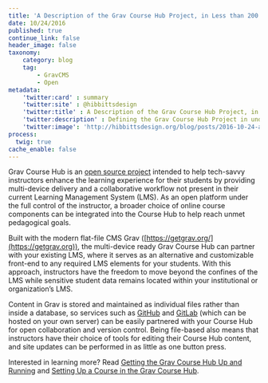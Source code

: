 ```yaml
---
title: 'A Description of the Grav Course Hub Project, in Less than 200 Words'
date: 10/24/2016
published: true
continue_link: false
header_image: false
taxonomy:
    category: blog
    tag:
        - GravCMS
        - Open
metadata:
    'twitter:card' : summary
    'twitter:site' : @hibbittsdesign
    'twitter:title' : A Description of the Grav Course Hub Project, in Less than 200 Words
    'twitter:description' : Defining the Grav Course Hub Project in under 200 words.
    'twitter:image': 'http://hibbittsdesign.org/blog/posts/2016-10-24-a-description-of-the-grav-course-hub-project-in-under-200-words/screenshot-2.jpg'
process:
  twig: true
cache_enable: false
---
```


Grav Course Hub is an [open source project](https://github.com/hibbitts-design/grav-skeleton-course-hub) intended to help tech-savvy instructors enhance the learning experience for their students by providing multi-device delivery and a collaborative workflow not present in their current Learning Management System (LMS). As an open platform under the full control of the instructor, a broader choice of online course components can be integrated into the Course Hub to help reach unmet pedagogical goals.

Built with the modern flat-file CMS Grav ([https://getgrav.org/](https://getgrav.org)), the multi-device ready Grav Course Hub can partner with your existing LMS, where it serves as an alternative and customizable front-end to any required LMS elements for your students. With this approach, instructors have the freedom to move beyond the confines of the LMS while sensitive student data remains located within your institutional or organization’s LMS.

Content in Grav is stored and maintained as individual files rather than inside a database, so services such as [GitHub](https://github.com/) and [GitLab](https://gitlab.com/) (which can be hosted on your own server) can be easily partnered with your Course Hub for open collaboration and version control. Being file-based also means that instructors have their choice of tools for editing their Course Hub content, and site updates can be performed in as little as one button press.

Interested in learning more? Read [Getting the Grav Course Hub Up and Running](http://www.hibbittsdesign.org/blog/posts/2016-02-12-grav-course-hub-getting-started-guide) and [Setting Up a Course in the Grav Course Hub](http://www.hibbittsdesign.org/blog/posts/2016-07-18-setting-up-your-grav-course-hub).
